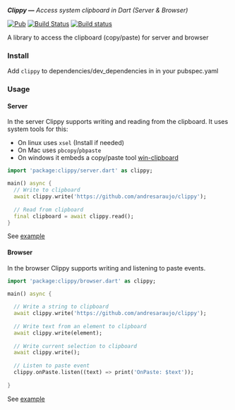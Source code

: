 _**Clippy —** Access system clipboard in Dart (Server & Browser)_


[![Pub](https://img.shields.io/pub/v/clippy.svg?style=flat-square)](https://pub.dartlang.org/packages/clippy)
[![Build Status](https://travis-ci.org/andresaraujo/clippy.svg?branch=master)](https://travis-ci.org/andresaraujo/clippy)
[![Build status](https://ci.appveyor.com/api/projects/status/ufiu8o0wvugr149b?svg=true)](https://ci.appveyor.com/project/andresaraujo/clippy)


A library to access the clipboard (copy/paste) for server and browser

### Install

Add `clippy` to dependencies/dev_dependencies in in your pubspec.yaml

### Usage

#### Server
In the server Clippy supports writing and reading from the clipboard. It uses system tools for this:
- On linux uses `xsel` (Install if needed)
- On Mac uses `pbcopy`/`pbpaste`
- On windows it embeds a copy/paste tool [win-clipboard](https://github.com/sindresorhus/win-clipboard)

```dart
import 'package:clippy/server.dart' as clippy;

main() async {
  // Write to clipboard
  await clippy.write('https://github.com/andresaraujo/clippy');
  
  // Read from clipboard
  final clipboard = await clippy.read();  
}
```

See [example](/example/server)

#### Browser

In the browser Clippy supports writing and listening to paste events.

```dart
import 'package:clippy/browser.dart' as clippy;

main() async {
  
  // Write a string to clipboard
  await clippy.write('https://github.com/andresaraujo/clippy');
  
  // Write text from an element to clipboard
  await clippy.write(element);
  
  // Write current selection to clipboard
  await clippy.write();
  
  // Listen to paste event
  clippy.onPaste.listen((text) => print('OnPaste: $text'));
  
}
```

See [example](/example/browser)
